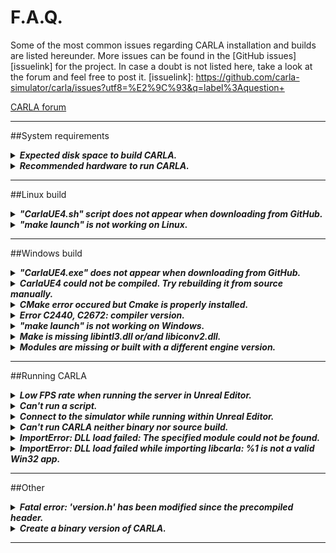 <h1>F.A.Q.</h1>

Some of the most common issues regarding CARLA installation and builds are listed hereunder. More issues can be found in the [GitHub issues][issuelink] for the project. In case a doubt is not listed here, take a look at the forum and feel free to post it.
[issuelink]: https://github.com/carla-simulator/carla/issues?utf8=%E2%9C%93&q=label%3Aquestion+ 
<div class="build-buttons">
<p>
<a href="https://forum.carla.org/" target="_blank" class="btn btn-neutral" title="Go to the CARLA forum">
CARLA forum</a>
</p>
</div>

------
##System requirements
<!-- ======================================================================= -->
  <details>
    <summary><h5 style="display:inline">
    Expected disk space to build CARLA.
    </h5></summary>

  It is advised to have at least 30/50GB. Building CARLA from source requires about 25GB of disk space, not counting Unreal Engine installation, which is quite a similar size. 

  Unreal Engine on Linux requires much more disk space as it keeps all the intermediate files, take a look at [this thread](https://answers.unrealengine.com/questions/430541/linux-engine-size.html) about the matter.
  </details>

<!-- ======================================================================= -->
  <details>
    <summary><h5 style="display:inline">
    Recommended hardware to run CARLA.
    </h5></summary>

  CARLA is a very performance demanding software, at the very minimum it needs for a 4GB GPU or even better, a dedicated GPU capable of running Unreal Engine. Take a look at [Unreal Engine's recommended hardware](https://wiki.unrealengine.com/Recommended_Hardware).

  </details>

------
##Linux build
<!-- ======================================================================= -->
  <details>
    <summary><h5 style="display:inline">
    "CarlaUE4.sh" script does not appear when downloading from GitHub.
    </h5></summary>

  There is no `CarlaUE4.sh` script in the source version of CARLA. Follow the [build instructions](../how_to_build_on_linux) to build CARLA from source. To directly get the `CarlaUE4.sh` script, follow the [quick start instructions](../getting_started). 
  </details>

<!-- ======================================================================= -->
  <details>
    <summary><h5 style="display:inline">
    "make launch" is not working on Linux.
    </h5></summary>

  Many different issues can be dragged during the build installation and finally show here, so here is a list of the most likely reasons why:  

* __Run Unreal Engine 4.22:__ Something may went wrong while building Unreal Engine. Try running UE editor on its own and make sure that it is the 4.22 release.
* __Download the assets:__ The server will not be able to run without the visual content, so this step is mandatory even the first time building CARLA. Go to the root CARLA folder and run the script to get the assets: `./Update.sh`
* __UE4_ROOT is not defined:__ The environment variable is not set. Remember to make it persistent session-wide by adding it to your `~/.bashrc` or `~/.profile`, otherwise it will need to be set for every new shell. Run `export UE4_ROOT=~/UnrealEngine_4.22` set the variable this time. The path leads to the UE 4.22 main folder.  
* __Check dependencies:__ Make sure that everything was installed properly during the first steps of the process. Maybe one of the commands was skipped, unsuccessful or the dependencies were not suitable for the system.
* __Delete CARLA and clone it again:__ Just in case something went wrong. If there is not much to lose yet, delete your version of CARLA and try cloning or downloading and extracting it again. Then follow the steps from there.   
* __Meet system requirements:__ Make sure that Ubuntu version is at least 16.04 or later. CARLA needs around 15GB of disk space and a dedicated GPU (or at least one with 4GB) to run. 

Other specific reasons for a system to show conflicts with CARLA may occur. Please, post these on the forum so the team can get to know more about them.   
  </details>

------
##Windows build

<!-- ======================================================================= -->
  <details>
    <summary><h5 style="display:inline">
    "CarlaUE4.exe" does not appear when downloading from GitHub.
    </h5></summary>

  There is no `CarlaUE4.exe` executable in the source version of CARLA. Follow the [build instructions](../how_to_build_on_windows) to build CARLA from source. To directly get the `CarlaUE4.exe`, follow the [quick start instructions](../getting_started). 
  </details>


<!-- ======================================================================= -->
  <details>
    <summary><h5 style="display:inline">
    CarlaUE4 could not be compiled. Try rebuilding it from source manually. 
    </h5></summary>

Something went wrong when trying to build CARLA. To know what happened, the build must be done using Visual Studio.  

1. Go to `carla/Unreal/CarlaUE4` and right-click the `CarlaUE4.uproject`. 
2. Click on __Generate Visual Studio project files__. 
3. Open the file generated with Visual Studio 2017. 
4. Compile the project with Visual Studio (shortcut is F7). The build will fail, but the issues found will be shown below.
  </details>

<!-- ======================================================================= -->
  <details>
    <summary><h5 style="display:inline">
    CMake error occured but Cmake is properly installed.
    </h5></summary>
	
This issues shows when trying to make either the server or the client even though Cmake is installed with an updated version and added to the environment path. The reason is that the issues is not really related with Cmake but a conflict between Visual Studio versions.  
Completely erase Visual Studio versions from the system and leave only the Visual Studio 2017 to make sure that everything works properly.  
  </details>

<!-- ======================================================================= -->
  <details>
    <summary><h5 style="display:inline">
    Error C2440, C2672: compiler version.
    </h5></summary>
	
The build is not using the 2017 compiler due to conflict with other Visual Studio or Microsoft Compiler versions. Uninstall the other and rebuild again. If the problem still exists, it may be due to Visual Studio not being good at getting rid of itself. To completely clean Visual Studio from the computer go to `Program Files (x86)\Microsoft Visual Studio\Installer\resources\app\layout` and run `.\InstallCleanup.exe -full`. This may need admin permissions.

To keep the other version of Visual Studio edit ```%appdata%\Unreal Engine\UnrealBuildTool\BuildConfiguration.xml``` adding the following lines:

```xml
<VCProjectFileGenerator>
    <Version>VisualStudio2017</Version>
</VCProjectFileGenerator>

<WindowsPlatform>
    <Compiler>VisualStudio2017</Compiler>
</WindowsPlatform>
```
  </details>

<!-- ======================================================================= -->
  <details>
    <summary><h5 style="display:inline">
    "make launch" is not working on Windows.
    </h5></summary>

  Many different issues can be dragged during the build installation and finally show here, so here is a list of the most likely reasons why:  

* __Restart the system:__ There are many installations going in the Windows build and it would be a great idea to give the system a chance to restart and make sure that everything is updated properly. 
* __Run Unreal Engine 4.22:__ Something may went wrong while building Unreal Engine. Try running UE editor on its own and make sure that it is the 4.22 release.
* __Download the assets:__ The server will not be able to run without the visual content, so this step is mandatory even the first time building CARLA. 
* __Visual Studio 2017:__ If there are other versions of Visual Studio installed or recently uninstalled, conflicts may arise. To completely clean Visual Studio from the computer go to `Program Files (x86)\Microsoft Visual Studio\Installer\resources\app\layout` and run `.\InstallCleanup.exe -full`.  
* __Delete CARLA and clone it again:__ Just in case something went wrong. If there is not much to lose yet, delete your version of CARLA and try cloning or downloading and extracting it again. Then follow the steps from there.  
* __Meet system requirements:__ CARLA needs around 30/50GB of disk space and a dedicated GPU (or at least one with 4GB) to run. 

Other specific reasons for a system to show conflicts with CARLA may occur. Please, post these on the forum so the team can get to know more about them.   
  </details>

<!-- ======================================================================= -->
  <details>
    <summary><h5 style="display:inline">
    Make is missing libintl3.dll or/and libiconv2.dll.
    </h5></summary>
	
Download the [dependencies](http://gnuwin32.sourceforge.net/downlinks/make-dep-zip.php) and extract the _bin_ content into the __make__ installation path.   
  </details>

<!-- ======================================================================= -->
  <details>
    <summary><h5 style="display:inline">
    Modules are missing or built with a different engine version.  
    </h5></summary>

This may happen, especially when building for the very first time. Accept to rebuild them again. 
  </details>


------
##Running CARLA
<!-- ======================================================================= -->
  <details>
    <summary><h5 style="display:inline">
    Low FPS rate when running the server in Unreal Editor.
    </h5></summary>

  UE4 Editor goes to a low performance mode when out of focus. It can be disabled
  in the editor preferences. Go to "Edit->Editor Preferences->Performance" and
  disable the "Use Less CPU When in Background" option.

  </details>

<!-- ======================================================================= -->
  <details>
    <summary><h5 style="display:inline">
    Can't run a script.
    </h5></summary>
	
Some scripts have requirements that can be found in the files named __Requirements.txt__ in the same path as the script itself. Be sure to get these in order to run the script. The majority of them can simply be installed with a `pip install` command.  

Also on Windows, sometimes a scripts cannot run just using `script_name.py` in their directory. Try adding `python script_name.py`. 

  </details>

<!-- ======================================================================= -->

  <details>
    <summary><h5 style="display:inline">
    Connect to the simulator while running within Unreal Editor.
    </h5></summary>

  Yes. Press the "Play" button and wait until the scene is loaded. At that point, a Python client can connect the simulator as with the standalone simulator.

  </details>

<!-- ======================================================================= -->
  <details>
    <summary><h5 style="display:inline">
   Can't run CARLA neither binary nor source build.
    </h5></summary>

  One of the most common issues is that NVIDIA drivers are outdated in the system where CARLA is intended to run. Please make sure that this is not the case. If not and any of the issues here are a solution, take a look at the [forum](https://forum.carla.org/) and feel free to post with the specific issue. 
  </details>

<!-- ======================================================================= -->
  <details>
    <summary><h5 style="display:inline">
    ImportError: DLL load failed: The specified module could not be found.
    </h5></summary>
	
If this message appears when trying to run a script, one of the libraries needed has not been properly installed. As a work around, go to: `carla\Build\zlib-source\build`  
Copy the file named `zlib.dll` in the directory of the script. 
  </details>

<!-- ======================================================================= -->
  <details>
    <summary><h5 style="display:inline">
    ImportError: DLL load failed while importing libcarla: %1 is not a valid Win32 app. 
    </h5></summary>
	
A 32-bit Python version is creating conflicts when trying to run a script. Uninstall it and leave only the Python3 x64 required. 
  </details>

------
##Other
<!-- ======================================================================= -->
  <details>
    <summary><h5 style="display:inline">
    Fatal error: 'version.h' has been modified since the precompiled header.
    </h5></summary>

  This happens from time to time due to Linux updates. There is a special target in the Makefile for this issue. It takes a long time but fixes the issue:

      $ make hard-clean
      $ make CarlaUE4Editor

  </details>

<!-- ======================================================================= -->
  <details>
    <summary><h5 style="display:inline">
    Create a binary version of CARLA.
    </h5></summary>

  In Linux, the recommended way is to run `make package` in the project folder. This method makes a packaged version of the project, including the Python API modules. This is the method used to make a release of CARLA for Linux.

  Alternatively, it is possible to compile a binary version of CARLA within Unreal Editor.
 Open the CarlaUE4 project, go to the menu "File -> Package Project", and select a platform. This takes a while, but it should generate a packaged version of CARLA to execute without Unreal Editor. 
  </details>

----
